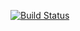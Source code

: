 [![Build Status](https://travis-ci.org/ctoestreich/password-encoder.png?branch=master)](https://travis-ci.org/ctoestreich/password-encoder)
